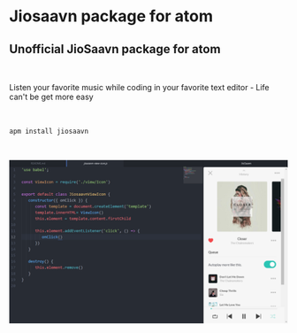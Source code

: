 # Jiosaavn package for atom

## Unofficial JioSaavn package for atom

<br>

Listen your favorite music while coding in your favorite text editor - Life can't be get more easy

<br>

```
apm install jiosaavn
```

<br>

![overview](https://raw.githubusercontent.com/blueedgetechno/jiosaavn/master/img/music.png)
